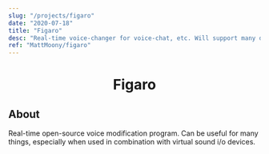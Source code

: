 ```yaml
---
slug: "/projects/figaro"
date: "2020-07-18"
title: "Figaro"
desc: "Real-time voice-changer for voice-chat, etc. Will support many different voice-filters and features in the future. 🎵"
ref: "MattMoony/figaro"
---
```


<h1 align="center">Figaro</h1>

## About

Real-time open-source voice modification program. Can be useful for many things, especially when used in combination with virtual sound i/o devices.
